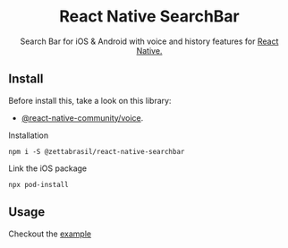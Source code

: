
<h1 align="center">React Native SearchBar</h1>

<p align="center">Search Bar for iOS & Android with voice and history features for <a href="https://reactnative.dev/">React Native.</a></p>

## Install

Before install this, take a look on this library:
- [@react-native-community/voice](https://github.com/react-native-community/voice#table-of-contents).

Installation

```
npm i -S @zettabrasil/react-native-searchbar
```

Link the iOS package

```
npx pod-install
```

## Usage

Checkout the [example](https://github.com/zettabrasil/react-native-searchbar/tree/master/example)
